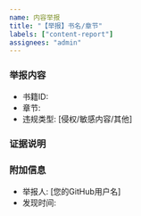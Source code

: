 ```yaml
---
name: 内容举报
title: "【举报】书名/章节"
labels: ["content-report"]
assignees: "admin"
---
```


### 举报内容
- 书籍ID: 
- 章节: 
- 违规类型: [侵权/敏感内容/其他]

### 证据说明
<!-- 请详细描述问题并提供证据链接 -->

### 附加信息
- 举报人: [您的GitHub用户名]
- 发现时间: 
